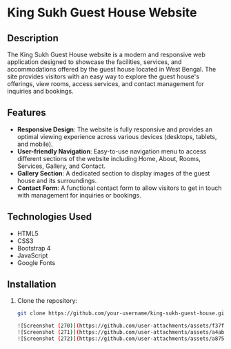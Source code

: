 # King Sukh Guest House Website

## Description
The King Sukh Guest House website is a modern and responsive web application designed to showcase the facilities, services, and accommodations offered by the guest house located in West Bengal. The site provides visitors with an easy way to explore the guest house's offerings, view rooms, access services, and contact management for inquiries and bookings.

## Features
- **Responsive Design**: The website is fully responsive and provides an optimal viewing experience across various devices (desktops, tablets, and mobile).
- **User-friendly Navigation**: Easy-to-use navigation menu to access different sections of the website including Home, About, Rooms, Services, Gallery, and Contact.
- **Gallery Section**: A dedicated section to display images of the guest house and its surroundings.
- **Contact Form**: A functional contact form to allow visitors to get in touch with management for inquiries or bookings.

## Technologies Used
- HTML5
- CSS3
- Bootstrap 4
- JavaScript
- Google Fonts

## Installation
1. Clone the repository:
   ```bash
   git clone https://github.com/your-username/king-sukh-guest-house.git

   ![Screenshot (270)](https://github.com/user-attachments/assets/f37f3450-f275-4761-85d4-c7da1fc4e854)
   ![Screenshot (271)](https://github.com/user-attachments/assets/a4ab3886-88f5-4891-b6e4-5609a1968eab)
   ![Screenshot (272)](https://github.com/user-attachments/assets/a875231e-7df2-4d8e-94a4-88bcd911e376)



